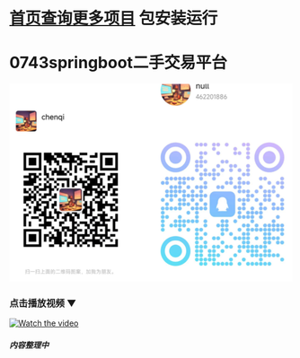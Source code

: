 # [首页查询更多项目](https://github.com/GraduationProject-springboot) 包安装运行


# 0743springboot二手交易平台

![picture](https://raw.githubusercontent.com/GraduationProject-springboot/.github/main/img/wx.png)

### 点击播放视频 ▼
[![Watch the video](https://i.sstatic.net/Vp2cE.png)](https://www.bilibili.com/video/BV14HerezEwW?p=99)


#####   内容整理中  











